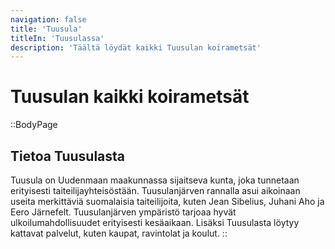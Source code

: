 ```yaml
---
navigation: false
title: 'Tuusula'
titleIn: 'Tuusulassa'
description: 'Täältä löydät kaikki Tuusulan koirametsät'
---
```

# Tuusulan kaikki koirametsät

::BodyPage
## Tietoa Tuusulasta
Tuusula on Uudenmaan maakunnassa sijaitseva kunta, joka tunnetaan erityisesti taiteilijayhteisöstään. Tuusulanjärven rannalla asui aikoinaan useita merkittäviä suomalaisia taiteilijoita, kuten Jean Sibelius, Juhani Aho ja Eero Järnefelt. Tuusulanjärven ympäristö tarjoaa hyvät ulkoilumahdollisuudet erityisesti kesäaikaan. Lisäksi Tuusulasta löytyy kattavat palvelut, kuten kaupat, ravintolat ja koulut.
::